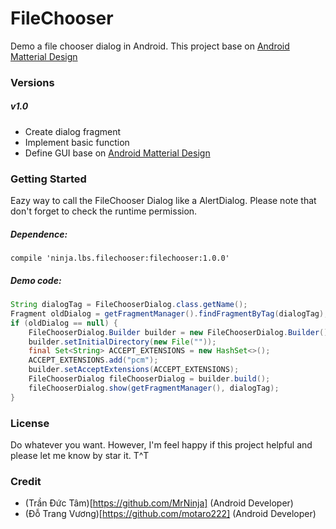# FileChooser
Demo a file chooser dialog in Android. This project base on [Android Matterial Design](https://developer.android.com/design/material/index.html)

### Versions
##### v1.0
- Create dialog fragment
- Implement basic function
- Define GUI base on [Android Matterial Design](https://developer.android.com/design/material/index.html)

### Getting Started
Eazy way to call the FileChooser Dialog like a AlertDialog. Please note that don't forget to check the runtime permission.

##### Dependence:
```
compile 'ninja.lbs.filechooser:filechooser:1.0.0'
```

##### Demo code:
```java
String dialogTag = FileChooserDialog.class.getName();
Fragment oldDialog = getFragmentManager().findFragmentByTag(dialogTag);
if (oldDialog == null) {
    FileChooserDialog.Builder builder = new FileChooserDialog.Builder();
    builder.setInitialDirectory(new File(""));
    final Set<String> ACCEPT_EXTENSIONS = new HashSet<>();
    ACCEPT_EXTENSIONS.add("pcm");
    builder.setAcceptExtensions(ACCEPT_EXTENSIONS);
    FileChooserDialog fileChooserDialog = builder.build();
    fileChooserDialog.show(getFragmentManager(), dialogTag);
}
```

### License
Do whatever you want. However, I'm feel happy if this project helpful and please let me know by star it. T^T

### Credit
- (Trần Đức Tâm)[https://github.com/MrNinja] (Android Developer)
- (Đỗ Trang Vương)[https://github.com/motaro222] (Android Developer)

